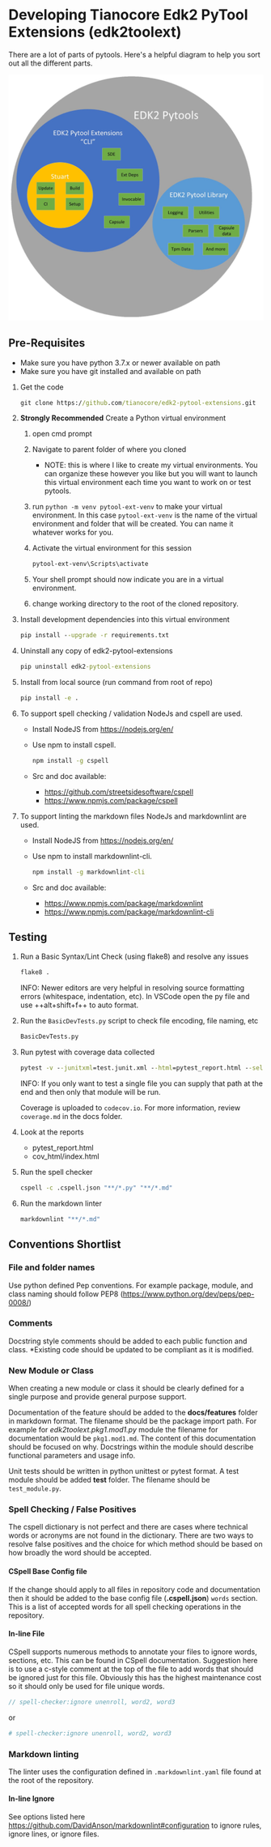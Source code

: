 # Developing Tianocore Edk2 PyTool Extensions (edk2toolext)

There are a lot of parts of pytools. Here's a helpful diagram to help you sort
out all the different parts.

![Picture that shows the parts of pytools](pytools.png)

## Pre-Requisites

* Make sure you have python 3.7.x or newer available on path
* Make sure you have git installed and available on path

1. Get the code

    ``` cmd
    git clone https://github.com/tianocore/edk2-pytool-extensions.git
    ```

2. __Strongly Recommended__ Create a Python virtual environment
   1. open cmd prompt

   2. Navigate to parent folder of where you cloned
      * NOTE: this is where I like to create my virtual environments.  You can
        organize these however you like but you will want to launch this virtual
        environment each time you want to work on or test pytools.

   3. run `python -m venv pytool-ext-venv` to make your virtual environment.  In
      this case `pytool-ext-venv` is the name of the virtual environment and
      folder that will be created.  You can name it whatever works for you.

   4. Activate the virtual environment for this session

      ```cmd
      pytool-ext-venv\Scripts\activate
      ```

   5. Your shell prompt should now indicate you are in a virtual environment.

   6. change working directory to the root of the cloned repository.

3. Install development dependencies into this virtual environment

    ``` cmd
    pip install --upgrade -r requirements.txt
    ```

4. Uninstall any copy of edk2-pytool-extensions

    ``` cmd
    pip uninstall edk2-pytool-extensions
    ```

5. Install from local source (run command from root of repo)

    ``` cmd
    pip install -e .
    ```

6. To support spell checking / validation NodeJs and cspell are used.

    * Install NodeJS from <https://nodejs.org/en/>
    * Use npm to install cspell.

      ```cmd
      npm install -g cspell
      ```

    * Src and doc available:
      * <https://github.com/streetsidesoftware/cspell>
      * <https://www.npmjs.com/package/cspell>

7. To support linting the markdown files NodeJs and markdownlint are used.

    * Install NodeJS from <https://nodejs.org/en/>
    * Use npm to install markdownlint-cli.

      ```cmd
      npm install -g markdownlint-cli
      ```

    * Src and doc available:
      * <https://www.npmjs.com/package/markdownlint>
      * <https://www.npmjs.com/package/markdownlint-cli>

## Testing

1. Run a Basic Syntax/Lint Check (using flake8) and resolve any issues

    ``` cmd
    flake8 .
    ```

    INFO: Newer editors are very helpful in resolving source formatting errors
    (whitespace, indentation, etc). In VSCode open the py file and use
    ++alt+shift+f++ to auto format.

2. Run the `BasicDevTests.py` script to check file encoding, file naming, etc

    ```cmd
    BasicDevTests.py
    ```

3. Run pytest with coverage data collected

    ``` cmd
    pytest -v --junitxml=test.junit.xml --html=pytest_report.html --self-contained-html --cov=edk2toolext --cov-report html:cov_html --cov-report xml:cov.xml --cov-config .coveragerc
    ```

    INFO: If you only want to test a single file you can supply that path at the
    end and then only that module will be run.

    Coverage is uploaded to `codecov.io`. For more information, review
    `coverage.md` in the docs folder.

4. Look at the reports
    * pytest_report.html
    * cov_html/index.html

5. Run the spell checker

    ```cmd
    cspell -c .cspell.json "**/*.py" "**/*.md"
    ```

6. Run the markdown linter

    ```cmd
    markdownlint "**/*.md"
    ```

## Conventions Shortlist

### File and folder names

Use python defined Pep conventions.  For example package, module, and class
naming should follow PEP8 (<https://www.python.org/dev/peps/pep-0008/>)

### Comments

Docstring style comments should be added to each public function and class.
\*Existing code should be updated to be compliant as it is modified.

### New Module or Class

When creating a new module or class it should be clearly defined for a single
purpose and provide general purpose support.

Documentation of the feature should be added to the __docs/features__ folder in
markdown format.  The filename should be the package import path.  For example
for _edk2toolext.pkg1.mod1.py_ module the filename for documentation would be
`pkg1.mod1.md`.  The content of this documentation should be focused on why.
Docstrings within the module should describe functional parameters and usage
info.

Unit tests should be written in python unittest or pytest format.  A test module
should be added __test__ folder.  The filename should be `test_module.py`.

### Spell Checking / False Positives

The cspell dictionary is not perfect and there are cases where technical words
or acronyms are not found in the dictionary.  There are two ways to resolve
false positives and the choice for which method should be based on how broadly
the word should be accepted.

#### CSpell Base Config file

If the change should apply to all files in repository code and documentation
then it should be added to the base config file (__.cspell.json__) `words`
section.  This is a list of accepted words for all spell checking operations in
the repository.

#### In-line File

CSpell supports numerous methods to annotate your files to ignore words,
sections, etc.  This can be found in CSpell documentation.  Suggestion here is
to use a c-style comment at the top of the file to add words that should be
ignored just for this file.  Obviously this has the highest maintenance cost so
it should only be used for file unique words.

``` c
// spell-checker:ignore unenroll, word2, word3
```

or

```ini
# spell-checker:ignore unenroll, word2, word3
```

### Markdown linting

The linter uses the configuration defined in `.markdownlint.yaml` file found at
the root of the repository.

#### In-line Ignore

See options listed here
<https://github.com/DavidAnson/markdownlint#configuration> to ignore rules,
ignore lines, or ignore files.
